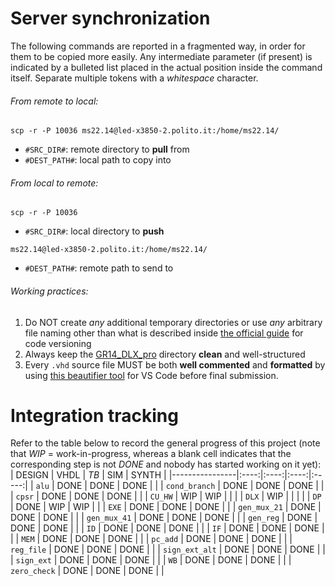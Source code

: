 # Server synchronization
The following commands are reported in a fragmented way, in order for them to be copied more easily. Any intermediate parameter (if present) is indicated by a bulleted list placed in the actual position inside the command itself. Separate multiple tokens with a _whitespace_ character.
###### From remote to local:
```
scp -r -P 10036 ms22.14@led-x3850-2.polito.it:/home/ms22.14/
```
- `#SRC_DIR#`: remote directory to **pull** from
- `#DEST_PATH#`: local path to copy into
###### From local to remote:
```
scp -r -P 10036
```
- `#SRC_DIR#`: local directory to **push**
```
ms22.14@led-x3850-2.polito.it:/home/ms22.14/
```
- `#DEST_PATH#`: remote path to send to
###### Working practices:
1. Do NOT create _any_ additional temporary directories or use _any_ arbitrary file naming other than what is described inside [the official guide](/Documentation/dlx_guide.pdf) for code versioning
2. Always keep the [GR14_DLX_pro](/GR14_DLX_pro) directory **clean** and well-structured
3. Every `.vhd` source file MUST be both **well commented** and **formatted** by using [this beautifier tool](https://marketplace.visualstudio.com/items?itemName=Vinrobot.vhdl-formatter) for VS Code before final submission.

# Integration tracking
Refer to the table below to record the general progress of this project (note that _WIP_ = work-in-progress, whereas a blank cell indicates that the corresponding step is not _DONE_ and nobody has started working on it yet):
| DESIGN         | VHDL | _TB_ |  SIM | SYNTH |
|----------------|:----:|:----:|:----:|:-----:|
| `alu`          | DONE | DONE | DONE |       |
| `cond_branch`  | DONE | DONE | DONE |       |
| `cpsr`         | DONE | DONE | DONE |       |
| `CU_HW`        |  WIP |  WIP |      |       |
| `DLX`          |  WIP |      |      |       |
| `DP`           | DONE |  WIP |  WIP |       |
| `EXE`          | DONE | DONE | DONE |       |
| `gen_mux_21`   | DONE | DONE | DONE |       |
| `gen_mux_41`   | DONE | DONE | DONE |       |
| `gen_reg`      | DONE | DONE | DONE |       |
| `ID`           | DONE | DONE | DONE |       |
| `IF`           | DONE | DONE | DONE |       |
| `MEM`          | DONE | DONE | DONE |       |
| `pc_add`       | DONE | DONE | DONE |       |
| `reg_file`     | DONE | DONE | DONE |       |
| `sign_ext_alt` | DONE | DONE | DONE |       |
| `sign_ext`     | DONE | DONE | DONE |       |
| `WB`           | DONE | DONE | DONE |       |
| `zero_check`   | DONE | DONE | DONE |       |
